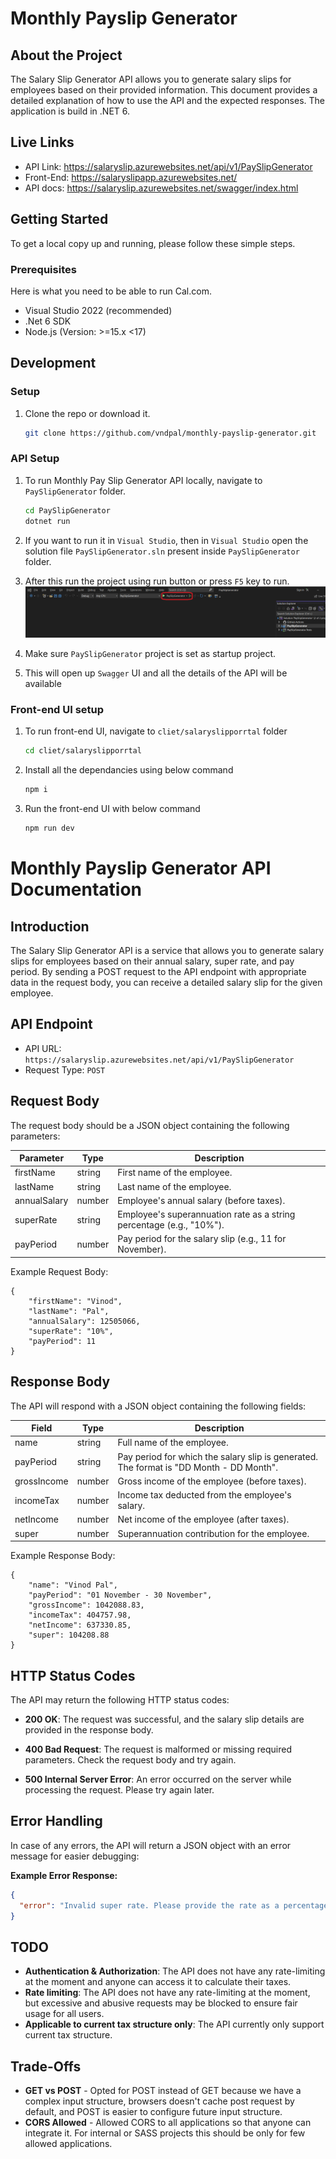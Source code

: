 # Monthly Payslip Generator

## About the Project

The Salary Slip Generator API allows you to generate salary slips for employees based on their provided information. This document provides a detailed explanation of how to use the API and the expected responses.
The application is build in .NET 6.

## Live Links

- API Link: https://salaryslip.azurewebsites.net/api/v1/PaySlipGenerator
- Front-End: https://salaryslipapp.azurewebsites.net/
- API docs: https://salaryslip.azurewebsites.net/swagger/index.html

## Getting Started

To get a local copy up and running, please follow these simple steps.

### Prerequisites

Here is what you need to be able to run Cal.com.

- Visual Studio 2022 (recommended)
- .Net 6 SDK
- Node.js (Version: >=15.x <17)

## Development

### Setup

1. Clone the repo or download it.

   ```sh
   git clone https://github.com/vndpal/monthly-payslip-generator.git
   ```

### API Setup

1. To run Monthly Pay Slip Generator API locally, navigate to `PaySlipGenerator` folder.

   ```sh
   cd PaySlipGenerator
   dotnet run
   ```

2. If you want to run it in `Visual Studio`, then in `Visual Studio` open the solution file `PaySlipGenerator.sln` present inside `PaySlipGenerator` folder.
3. After this run the project using run button or press `F5` key to run.
   ![Alt text](image.png)
4. Make sure `PaySlipGenerator` project is set as startup project.
5. This will open up `Swagger` UI and all the details of the API will be available

### Front-end UI setup

1. To run front-end UI, navigate to `cliet/salaryslipporrtal` folder

   ```sh
   cd cliet/salaryslipporrtal
   ```

2. Install all the dependancies using below command

   ```sh
   npm i
   ```

3. Run the front-end UI with below command

   ```sh
   npm run dev
   ```

# Monthly Payslip Generator API Documentation

## Introduction

The Salary Slip Generator API is a service that allows you to generate salary slips for employees based on their annual salary, super rate, and pay period. By sending a POST request to the API endpoint with appropriate data in the request body, you can receive a detailed salary slip for the given employee.

## API Endpoint

- API URL: `https://salaryslip.azurewebsites.net/api/v1/PaySlipGenerator`
- Request Type: `POST`

## Request Body

The request body should be a JSON object containing the following parameters:

| Parameter    | Type   | Description                                                          |
| ------------ | ------ | -------------------------------------------------------------------- |
| firstName    | string | First name of the employee.                                          |
| lastName     | string | Last name of the employee.                                           |
| annualSalary | number | Employee's annual salary (before taxes).                             |
| superRate    | string | Employee's superannuation rate as a string percentage (e.g., "10%"). |
| payPeriod    | number | Pay period for the salary slip (e.g., 11 for November).              |

Example Request Body:

```
{
    "firstName": "Vinod",
    "lastName": "Pal",
    "annualSalary": 12505066,
    "superRate": "10%",
    "payPeriod": 11
}
```

## Response Body

The API will respond with a JSON object containing the following fields:

| Field       | Type   | Description                                                                             |
| ----------- | ------ | --------------------------------------------------------------------------------------- |
| name        | string | Full name of the employee.                                                              |
| payPeriod   | string | Pay period for which the salary slip is generated. The format is "DD Month - DD Month". |
| grossIncome | number | Gross income of the employee (before taxes).                                            |
| incomeTax   | number | Income tax deducted from the employee's salary.                                         |
| netIncome   | number | Net income of the employee (after taxes).                                               |
| super       | number | Superannuation contribution for the employee.                                           |

Example Response Body:

```
{
    "name": "Vinod Pal",
    "payPeriod": "01 November - 30 November",
    "grossIncome": 1042088.83,
    "incomeTax": 404757.98,
    "netIncome": 637330.85,
    "super": 104208.88
}
```

## HTTP Status Codes

The API may return the following HTTP status codes:

- **200 OK**: The request was successful, and the salary slip details are provided in the response body.

- **400 Bad Request**: The request is malformed or missing required parameters. Check the request body and try again.

- **500 Internal Server Error**: An error occurred on the server while processing the request. Please try again later.

## Error Handling

In case of any errors, the API will return a JSON object with an error message for easier debugging:

**Example Error Response:**

```json
{
  "error": "Invalid super rate. Please provide the rate as a percentage (e.g., '10%')."
}
```

## TODO

- **Authentication & Authorization**: The API does not have any rate-limiting at the moment and anyone can access it to calculate their taxes.
- **Rate limiting**: The API does not have any rate-limiting at the moment, but excessive and abusive requests may be blocked to ensure fair usage for all users.
- **Applicable to current tax structure only**: The API currently only support current tax structure.

## Trade-Offs

- **GET vs POST** - Opted for POST instead of GET because we have a complex input structure, browsers doesn't cache post request by default, and POST is easier to configure future input structure.
- **CORS Allowed** - Allowed CORS to all applications so that anyone can integrate it. For internal or SASS projects this should be only for few allowed applications.
